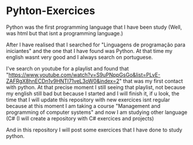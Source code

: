 # Pyhton-Exercices
Python was the first programming language that I have been study (Well, was html but that isnt a programming language.) 

After I have realised that I searched for "Linguagens de programação para iniciantes" and the one that I have found was Python. At that time my english wasnt very good and I always search on portuguese.

I've search on youtube for a playlist and found that "https://www.youtube.com/watch?v=S9uPNppGsGo&list=PLvE-ZAFRgX8hnECDn1v9HNTI71veL3oW0&index=2" that was my first contact with python. At that precise moment I still seeing that playlist, not because my english still bad but because I started and I will finish it, if u look, the time that I will update this repository with new exercices isnt regular because at this moment I am taking a course "Management and programming of computer systems" and now I am studying other language (C# (I will create a repository with C# exercices and projects) 

And in this repository I will post some exercices that I have done to study python.
